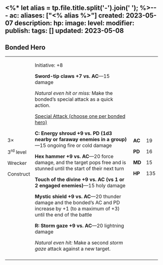 <%* let alias = tp.file.title.split('-').join(' '); %>---
ac: 
aliases: ["<% alias %>"]
created: 2023-05-07
description: 
hp: 
image: 
level: 
modifier: 
publish: 
tags: []
updated: 2023-05-08
---

## Bonded Hero

<table>
<colgroup>
<col style="width: 15%" />
<col style="width: 71%" />
<col style="width: 5%" />
<col style="width: 6%" />
</colgroup>
<tbody>
<tr class="odd">
<td><p>3×</p>
<p>3<sup>rd</sup> level</p>
<p>Wrecker</p>
<p>Construct</p></td>
<td><p>Initiative: +8</p>
<p><strong>Sword-tip claws +7 vs. AC</strong>—15 damage</p>
<p><em>Natural even hit or miss:</em> Make the bonded’s special attack
as a quick action.</p>
<p><u>Special Attack (choose one per bonded hero)</u></p>
<p><strong>C: Energy shroud +9 vs. PD (1d3 nearby or faraway enemies in
a group)</strong>—15 ongoing fire or cold damage</p>
<p><strong>Hex hammer +9 vs. AC</strong>—20 force damage, and the target
pops free and is stunned until the start of their next turn</p>
<p><strong>Touch of the divine +9 vs. AC (vs 1 or 2 engaged
enemies)</strong>—15 holy damage</p>
<p><strong>Mystic shield +9 vs. AC</strong>—20 thunder damage and the
bonded’s AC and PD increase by +1 (to a maximum of +3) until the end of
the battle</p>
<p><strong>R: Storm gaze +9 vs. AC</strong>—20 lightning damage</p>
<p><em>Natural even hit:</em> Make a second <em>storm gaze</em> attack
against a new target.</p></td>
<td><p><strong>AC</strong></p>
<p><strong>PD</strong></p>
<p><strong>MD</strong></p>
<p><strong>HP</strong></p></td>
<td><p>19</p>
<p>16</p>
<p>15</p>
<p>135</p></td>
</tr>
<tr class="even">
<td></td>
<td></td>
<td></td>
<td></td>
</tr>
</tbody>
</table>
